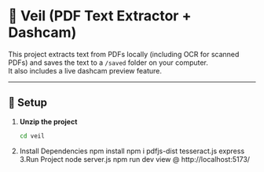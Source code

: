 # 🧾 Veil (PDF Text Extractor + Dashcam)

This project extracts text from PDFs locally (including OCR for scanned PDFs) and saves the text to a `/saved` folder on your computer.  
It also includes a live dashcam preview feature.  

---

## 🔧 Setup

1. **Unzip the project**
   ```bash
   cd veil
2. Install Dependencies
   npm install
   npm i pdfjs-dist tesseract.js express
3.Run Project
   node server.js
   npm run dev
   view @ http://localhost:5173/